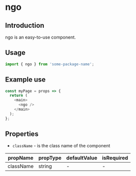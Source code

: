 # ngo

<!-- STORY -->

## Introduction

ngo is an easy-to-use component.

## Usage

```javascript
import { ngo } from 'some-package-name';
```

## Example use

```javascript
const myPage = props => {
  return (
    <main>
      <ngo />
    </main>
  );
};
```

## Properties

- `className` - is the class name of the component

| propName  | propType | defaultValue | isRequired |
| --------- | -------- | ------------ | ---------- |
| className | string   | -            | -          |
